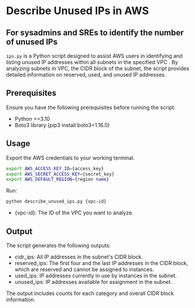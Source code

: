 # Describe Unused IPs in AWS
## For sysadmins and SREs to identify the number of unused IPs


`ips.py` is a Python script designed to assist AWS users in identifying and listing unused IP addresses within all subnets in the specified VPC . By analyzing subnets in VPC, the CIDR block of the subnet, the script provides detailed information on reserved, used, and unused IP addresses.

## Prerequisites
Ensure you have the following prerequisites before running the script:
- Python >=3.10
- Boto3 library (pip3 install boto3=1.16.0)

## Usage
Export the AWS credentials to your working terminal.
```bash
export AWS_ACCESS_KEY_ID={access_key}
export AWS_SECRET_ACCESS_KEY={secret_key}
export AWS_DEFAULT_REGION={region name}
```
Run:
```bash
python describe_unused_ips.py {vpc-id}
```
- {vpc-id}: The ID of the VPC you want to analyze.


## Output
The script generates the following outputs:

- cidr_ips: All IP addresses in the subnet's CIDR block.
- reserved_ips: The first four and the last IP addresses in the CIDR block, which are reserved and cannot be assigned to instances.
- used_ips: IP addresses currently in use by instances in the subnet.
- unused_ips: IP addresses available for assignment in the subnet.

The output includes counts for each category and overall CIDR block information.
